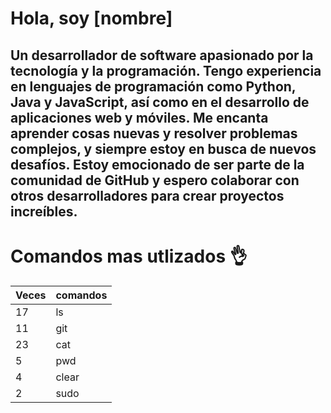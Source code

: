 # Hola, soy [nombre] 

## Un desarrollador de software apasionado por la tecnología y la programación. Tengo experiencia en lenguajes de programación como Python, Java y JavaScript, así como en el desarrollo de aplicaciones web y móviles. Me encanta aprender cosas nuevas y resolver problemas complejos, y siempre estoy en busca de nuevos desafíos. Estoy emocionado de ser parte de la comunidad de GitHub y espero colaborar con otros desarrolladores para crear proyectos increíbles.

# Comandos mas utlizados 👌

|   Veces   |   comandos   |
|------------|-------------|
|   17   |   ls   |
|   11   |   git   |
|   23   |   cat   |
|   5   |   pwd   |
|   4   |   clear   |
|   2   |   sudo   |



<!--
**leonardoPacheco23/leonardoPacheco23** is a ✨ _special_ ✨ repository because its `README.md` (this file) appears on your GitHub profile.

Here are some ideas to get you started:

- 🔭 I’m currently working on ...
- 🌱 I’m currently learning ...
- 👯 I’m looking to collaborate on ...
- 🤔 I’m looking for help with ...
- 💬 Ask me about ...
- 📫 How to reach me: ...
- 😄 Pronouns: ...
- ⚡ Fun fact: ...
-->

